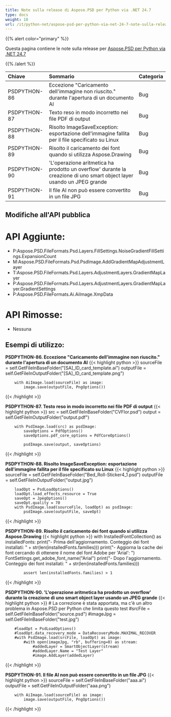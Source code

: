 ```yaml
---
title: Note sulla release di Aspose.PSD per Python via .NET 24.7
type: docs
weight: 10
url: /it/python-net/aspose-psd-per-python-via-net-24-7-note-sulla-release/
---
```


{{% alert color="primary" %}}

Questa pagina contiene le note sulla release per [Aspose.PSD per Python via .NET 24.7](https://pypi.org/project/aspose-psd/)

{{% /alert %}}

| **Chiave**   | **Sommario**                                                                                                     | **Categoria** |
|:-------------|:------------------------------------------------------------------------------------------------------------------|:-------------|
| PSDPYTHON-86 | Eccezione "Caricamento dell'immagine non riuscito." durante l'apertura di un documento AI                        | Bug      |
| PSDPYTHON-87 | Texto reso in modo incorretto nei file PDF di output                                                            | Bug      |
| PSDPYTHON-88 | Risolto ImageSaveException: esportazione dell'immagine fallita per il file specificato su Linux                 | Bug      |
| PSDPYTHON-89 | Risolto il caricamento dei font quando si utilizza Aspose.Drawing                                              | Bug      |
| PSDPYTHON-90 | 'L'operazione aritmetica ha prodotto un overflow' durante la creazione di uno smart object layer usando un JPEG grande | Bug      |
| PSDPYTHON-91 | Il file AI non può essere convertito in un file JPG                                                           | Bug      |

## **Modifiche all'API pubblica**
# **API Aggiunte:**
- P:Aspose.PSD.FileFormats.Psd.Layers.FillSettings.NoiseGradientFillSettings.ExpansionCount
- M:Aspose.PSD.FileFormats.Psd.PsdImage.AddGradientMapAdjustmentLayer
- T:Aspose.PSD.FileFormats.Psd.Layers.AdjustmentLayers.GradientMapLayer
- P:Aspose.PSD.FileFormats.Psd.Layers.AdjustmentLayers.GradientMapLayer.GradientSettings
- P:Aspose.PSD.FileFormats.Ai.AiImage.XmpData

# **API Rimosse:**
- Nessuna

## **Esempi di utilizzo:**

**PSDPYTHON-86. Eccezione "Caricamento dell'immagine non riuscito." durante l'apertura di un documento AI**
{{< highlight python >}}
        sourceFile = self.GetFileInBaseFolder("[SA]_ID_card_template.ai")
        outputFile = self.GetFileInOutputFolder("[SA]_ID_card_template.png")

        with AiImage.load(sourceFile) as image:
            image.save(outputFile, PngOptions())
{{< /highlight >}}

**PSDPYTHON-87. Testo reso in modo incorretto nei file PDF di output**
{{< highlight python >}}
        src = self.GetFileInBaseFolder("CVFlor.psd")
        output = self.GetFileInOutputFolder("output.pdf")

        with PsdImage.load(src) as psdImage:
            saveOptions = PdfOptions()
            saveOptions.pdf_core_options = PdfCoreOptions()

            psdImage.save(output, saveOptions)
{{< /highlight >}}


**PSDPYTHON-88. Risolto ImageSaveException: esportazione dell'immagine fallita per il file specificato su Linux**
{{< highlight python >}}
        sourceFile = self.GetFileInBaseFolder("Bed_Roll-Sticker4_1.psd")
        outputFile = self.GetFileInOutputFolder("output.jpg")

        loadOpt = PsdLoadOptions()
        loadOpt.load_effects_resource = True
        saveOpt = JpegOptions()
        saveOpt.quality = 70
        with PsdImage.load(sourceFile, loadOpt) as psdImage:
            psdImage.save(outputFile, saveOpt)
{{< /highlight >}}


**PSDPYTHON-89. Risolto il caricamento dei font quando si utilizza Aspose.Drawing**
{{< highlight python >}}
        with InstalledFontCollection() as installedFonts:
            print("- Prima dell'aggiornamento. Conteggio dei font installati: " + str(len(installedFonts.families)))
            print("- Aggiorna la cache dei font cercando di ottenere il nome del font Adobe per 'Arial': ")
            FontSettings.get_adobe_font_name("Arial")
            print("- Dopo l'aggiornamento. Conteggio dei font installati: " + str(len(installedFonts.families)))

            assert len(installedFonts.families) > 1
{{< /highlight >}}


**PSDPYTHON-90. 'L'operazione aritmetica ha prodotto un overflow' durante la creazione di uno smart object layer usando un JPEG grande**
{{< highlight python >}}
        # La correzione è stata apportata, ma c'è un altro problema in Aspose.PSD per Python che limita questo test
        #srcFile = self.GetFileInBaseFolder("source.psd")
        #imageJpg = self.GetFileInBaseFolder("test.jpg")

        #loadOpt = PsdLoadOptions()
        #loadOpt.data_recovery_mode = DataRecoveryMode.MAXIMAL_RECOVER
        #with PsdImage.load(srcFile, loadOpt) as image:
            #with open(imageJpg, "rb", buffering=0) as stream:
                #addedLayer = SmartObjectLayer(stream)
                #addedLayer.Name = "Test Layer"
                #image.AddLayer(addedLayer)
{{< /highlight >}}


**PSDPYTHON-91. Il file AI non può essere convertito in un file JPG**
{{< highlight python >}}
        sourceFile = self.GetFileInBaseFolder("aaa.ai")
        outputFile = self.GetFileInOutputFolder("aaa.png")

        with AiImage.load(sourceFile) as image:
            image.save(outputFile, PngOptions())
{{< /highlight >}}
